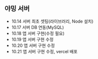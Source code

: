 ## 야밍 서버
- 10.14  서버 최초 셋팅(라이브러리, Node 설치)
- 10.17  서버 DB 연동(MySQL)
- 10.18  앱 서버 구현(수정 필요)
- 10.19  앱 서버 구현 수정
- 10.20  앱 서버 구현 수정
- 10.21  앱 서버 구현 수정, vercel 배포